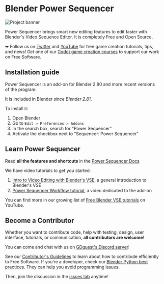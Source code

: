 # Blender Power Sequencer

![Project banner](./img/power-sequencer-banner.svg)

Power Sequencer brings smart new editing features to edit faster with Blender's Video Sequence Editor. It is completely Free and Open Source.

➡ Follow us on [Twitter](https://twitter.com/NathanGDQuest) and [YouTube](https://www.youtube.com/c/gdquest/) for free game creation tutorials, tips, and news! Get one of our [Godot game creation courses](https://gdquest.mavenseed.com/) to support our work on Free Software.

## Installation guide

Power Sequencer is an add-on for Blender 2.80 and more recent versions of the program.

It is included in Blender _since Blender 2.81_.

To install it:

1. Open Blender
1. Go to `Edit > Preferences > Addons`
1. In the search box, search for "Power Sequencer"
1. Activate the checkbox next to "Sequencer: Power Sequencer"

## Learn Power Sequencer

Read **all the features and shortcuts** in the [Power Sequencer Docs](https://app.gitbook.com/o/DybexkDbiRI9dVCUhhn5/s/j7ndpniv1ajY1CSJwNYM/getting-started)

We have video tutorials to get you started:

1. [Intro to Video Editing with Blender's VSE](https://www.youtube.com/watch?v=Zcj4onvP06w), a general introduction to Blender's VSE
1. [Power Sequencer Workflow tutorial](https://www.youtube.com/watch?v=xZoZaSsuhXw), a video dedicated to the add-on

You can find more in our growing list of [Free Blender VSE tutorials](https://www.youtube.com/playlist?list=PLhqJJNjsQ7KFjp88Cu57Zb9_wFt7nlkEI) on YouTube.

## Become a Contributor

Whether you want to contribute code, help with testing, design, user interface, tutorials, or communication, **all contributors are welcome**!

You can come and chat with us on [GDquest's Discord server](https://discordapp.com/invite/KVaCsSP)!

See our [Contributor's Guidelines](http://gdquest.com/open-source/contributing-guidelines/) to learn about how to contribute efficiently to Free Software. If you're a developer, check our [Blender Python best practices](https://www.gdquest.com/open-source/guidelines/blender-python/). They can help you avoid programming issues.

Then, join the discussion in the [issues tab](https://github.com/GDquest/Blender-power-sequencer/issues) anytime!
